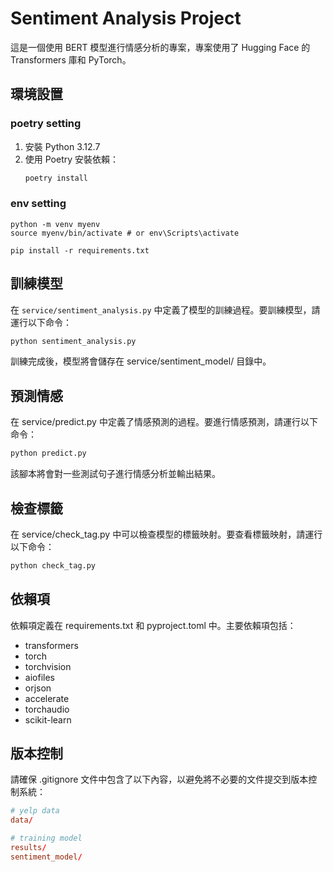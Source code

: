 # Sentiment Analysis Project

這是一個使用 BERT 模型進行情感分析的專案，專案使用了 Hugging Face 的 Transformers 庫和 PyTorch。

## 環境設置

### poetry setting

1. 安裝 Python 3.12.7
2. 使用 Poetry 安裝依賴：
   ```sh
   poetry install
   ```

### env setting

```
python -m venv myenv
source myenv/bin/activate # or env\Scripts\activate

pip install -r requirements.txt
```

## 訓練模型

在 `service/sentiment_analysis.py` 中定義了模型的訓練過程。要訓練模型，請運行以下命令：

```sh
python sentiment_analysis.py
```

訓練完成後，模型將會儲存在 service/sentiment_model/ 目錄中。

## 預測情感

在 service/predict.py 中定義了情感預測的過程。要進行情感預測，請運行以下命令：

```sh
python predict.py
```

該腳本將會對一些測試句子進行情感分析並輸出結果。

## 檢查標籤

在 service/check_tag.py 中可以檢查模型的標籤映射。要查看標籤映射，請運行以下命令：

```sh
python check_tag.py
```

## 依賴項

依賴項定義在 requirements.txt 和 pyproject.toml 中。主要依賴項包括：

- transformers
- torch
- torchvision
- aiofiles
- orjson
- accelerate
- torchaudio
- scikit-learn

## 版本控制

請確保 .gitignore 文件中包含了以下內容，以避免將不必要的文件提交到版本控制系統：

```toml
# yelp data
data/

# training model
results/
sentiment_model/
```
